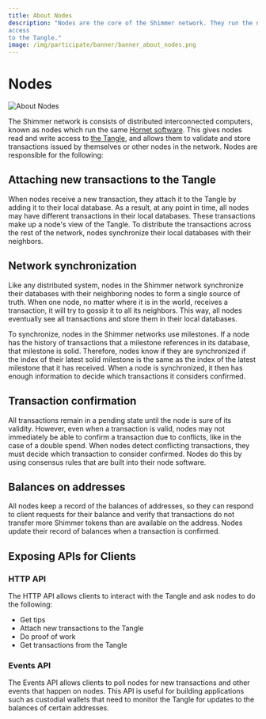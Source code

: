 ```yaml
---
title: About Nodes
description: "Nodes are the core of the Shimmer network. They run the node software that gives them read and write
access
to the Tangle."
image: /img/participate/banner/banner_about_nodes.png
---
```


# Nodes

![About Nodes](/img/participate/banner/banner_about_nodes.png)

The Shimmer network is consists of distributed interconnected computers, known as nodes which run the
same [Hornet software](../start-building/nodes/hornet.md). This gives nodes read and write access to
[the Tangle](https://wiki.iota.org/shimmer/learn/tangle/), and allows them to validate and store transactions issued by
themselves or other nodes in the network. Nodes are responsible for the following:

## Attaching new transactions to the Tangle

When nodes receive a new transaction, they attach it to the Tangle by adding it to their local database. As a result, at
any point in time, all nodes may have different transactions in their local databases. These transactions make up a
node's view of the Tangle. To distribute the transactions across the rest of the network, nodes synchronize their local
databases with their neighbors.

## Network synchronization

Like any distributed system, nodes in the Shimmer network synchronize their databases with their neighboring nodes to
form a single source of truth. When one node, no matter where it is in the world, receives a transaction, it will try to
gossip it to all its neighbors. This way, all nodes eventually see all transactions and store them in their local
databases.

To synchronize, nodes in the Shimmer networks use milestones. If a node has the history of transactions that a milestone
references in its database, that milestone is solid. Therefore, nodes know if they are synchronized if the index of
their latest solid milestone is the same as the index of the latest milestone that it has received. When a node is
synchronized, it then has enough information to decide which transactions it considers confirmed.

## Transaction confirmation

All transactions remain in a pending state until the node is sure of its validity. However, even when a transaction is
valid, nodes may not immediately be able to confirm a transaction due to conflicts, like in the case of a double spend.
When nodes detect conflicting transactions, they must decide which transaction to consider confirmed. Nodes do this by
using consensus rules that are built into their node software.

## Balances on addresses

All nodes keep a record of the balances of addresses, so they can respond to client requests for their balance and
verify that transactions do not transfer more Shimmer tokens than are available on the address. Nodes update their
record of balances when a transaction is confirmed.

## Exposing APIs for Clients

### HTTP API

The HTTP API allows clients to interact with the Tangle and ask nodes to do the following:

- Get tips
- Attach new transactions to the Tangle
- Do proof of work
- Get transactions from the Tangle

### Events API

The Events API allows clients to poll nodes for new transactions and other events that happen on nodes. This API is
useful for building applications such as custodial wallets that need to monitor the Tangle for updates to the balances
of certain addresses.


